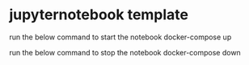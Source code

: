 # jupyternotebook template

run the below command to start the notebook
docker-compose up

run the below command to stop the notebook
docker-compose down
